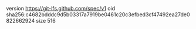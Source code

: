 version https://git-lfs.github.com/spec/v1
oid sha256:c4682bdddc9d5b03317a7919be0461c20c3efbed3cf47492ea27de0822662924
size 516
